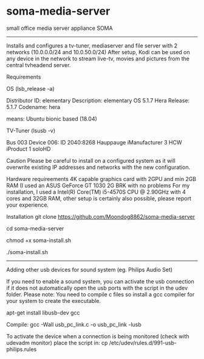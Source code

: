 # soma-media-server
small office media server appliance SOMA

****************************
Installs and configures a tv-tuner, mediaserver and file server with 2 networks (10.0.0.0/24 and 10.0.50.0/24)
After setup, Kodi can be used on any device in the network to stream live-tv, movies and pictures from the central tvheadend server.

Requirements

OS (lsb_release -a)

Distributor ID:	elementary
Description:	elementary OS 5.1.7 Hera
Release:	5.1.7
Codename:	hera

means: Ubuntu bionic based (18.04)

TV-Tuner (lsusb -v)

Bus 003 Device 006: ID 2040:8268 Hauppauge 
  iManufacturer           3 HCW
  iProduct                1 soloHD

Caution
Please be careful to install on a configured system as it will overwrite existing IP addresses and networks with the new configuration.

Hardware requireements
4K capable graphics card with 2GPU and min 2GB RAM (I used an ASUS GeForce GT 1030 2G BRK with no problems
For my installation, I used a Intel(R) Core(TM) i5-4570S CPU @ 2.90GHz with 4 cores and 32GB RAM, other setup is certainly also possible, 
please report your experience.

Installation
git clone https://github.com/Moondog8862/soma-media-server

cd soma-media-server

chmod +x soma-install.sh

./soma-install.sh

-----------------------------------------------------

Adding other usb devices for sound system (eg. Philips Audio Set)

If you need to enable a sound system, you can activate the usb connection if it does not automatically open the usb ports with the script in the udev folder. Please note: You need to compile c files so install a gcc compiler for your system to create the executable.

apt-get install libusb-dev gcc

Compile:
gcc -Wall usb_pc_link.c -o usb_pc_link -lusb

To activate the device when a connection is being monitored (check with udevadm monitor) place the script in:
cp /etc/udev/rules.d/991-usb-philips.rules


